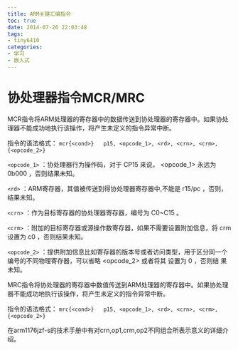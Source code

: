 ```yaml
---
title: ARM关键汇编指令
toc: true
date: 2014-07-26 22:03:48
tags:
- tiny6410
categories:
- 学习
- 嵌入式
---
```


# 协处理器指令MCR/MRC
MCR指令将ARM处理器的寄存器中的数据传送到协处理器的寄存器中。如果协处理器不能成功地执行该操作，将产生未定义的指令异常中断。

指令的语法格式：
`mcr{<cond>}   p15, <opcode_1>, <rd>, <crn>, <crm>, {<opcode_2>}`

`<opcode_1>` ：协处理器行为操作码，对于 CP15 来说， <opcode_1> 永远为 0b000 ，否则结果未知。

`<rd>` ：ARM寄存器，其值被传送到得协处理器寄存器中,不能是 r15/pc ，否则，结果未知。

`<crn>` ：作为目标寄存器的协处理器寄存器，编号为 C0~C15 。

`<crm>` ：附加的目标寄存器或源操作数寄存器，如果不需要设置附加信息，将 crm 设置为 c0 ，否则结果未知。

`<opcode_2>` ：提供附加信息比如寄存器的版本号或者访问类型，用于区分同一个编号的不同物理寄存器，可以省略 <opcode_2> 或者将其 设置为 0 ，否则结 果未知。 


MRC指令将协处理器的寄存器中数值传送到ARM处理器的寄存器中。如果协处理器不能成功地执行该操作，将产生未定义的指令异常中断。

指令的语法格式：
`mrc{<cond>}   p15, <opcode_1>, <rd>, <crn>, <crm>, {<opcode_2>}`

在arm1176jzf-s的技术手册中有对crn,op1,crm,op2不同组合所表示意义的详细介绍。
